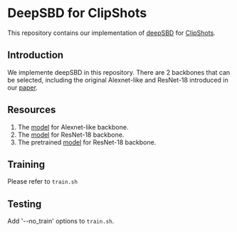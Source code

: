 # DeepSBD for ClipShots
This repository contains our implementation of [deepSBD]() for [ClipShots]().

## Introduction
We implemente deepSBD in this repository. There are 2 backbones that can be selected, including the original Alexnet-like and ResNet-18 introduced in our [paper]().

## Resources
1. The [model]() for Alexnet-like backbone.
2. The [model]() for ResNet-18 backbone.
3. The pretrained [model]() for ResNet-18 backbone.

## Training
Please refer to `train.sh`

## Testing
Add '--no_train' options to `train.sh`.